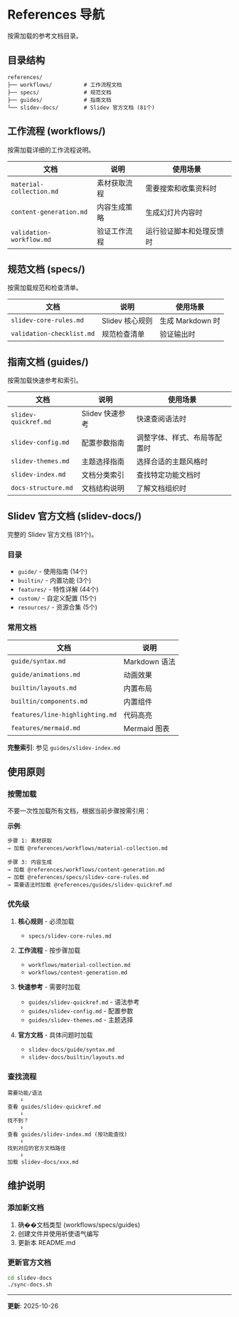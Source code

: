 # References 导航

按需加载的参考文档目录。

## 目录结构

```
references/
├── workflows/          # 工作流程文档
├── specs/              # 规范文档
├── guides/             # 指南文档
└── slidev-docs/        # Slidev 官方文档 (81个)
```

## 工作流程 (workflows/)

按需加载详细的工作流程说明。

| 文档 | 说明 | 使用场景 |
|------|------|---------|
| `material-collection.md` | 素材获取流程 | 需要搜索和收集资料时 |
| `content-generation.md` | 内容生成策略 | 生成幻灯片内容时 |
| `validation-workflow.md` | 验证工作流程 | 运行验证脚本和处理反馈时 |

## 规范文档 (specs/)

按需加载规范和检查清单。

| 文档 | 说明 | 使用场景 |
|------|------|---------|
| `slidev-core-rules.md` | Slidev 核心规则 | 生成 Markdown 时 |
| `validation-checklist.md` | 规范检查清单 | 验证输出时 |

## 指南文档 (guides/)

按需加载快速参考和索引。

| 文档 | 说明 | 使用场景 |
|------|------|---------|
| `slidev-quickref.md` | Slidev 快速参考 | 快速查阅语法时 |
| `slidev-config.md` | 配置参数指南 | 调整字体、样式、布局等配置时 |
| `slidev-themes.md` | 主题选择指南 | 选择合适的主题风格时 |
| `slidev-index.md` | 文档分类索引 | 查找特定功能文档时 |
| `docs-structure.md` | 文档结构说明 | 了解文档组织时 |

## Slidev 官方文档 (slidev-docs/)

完整的 Slidev 官方文档 (81个)。

### 目录

- `guide/` - 使用指南 (14个)
- `builtin/` - 内置功能 (3个)
- `features/` - 特性详解 (44个)
- `custom/` - 自定义配置 (15个)
- `resources/` - 资源合集 (5个)

### 常用文档

| 文档 | 说明 |
|------|------|
| `guide/syntax.md` | Markdown 语法 |
| `guide/animations.md` | 动画效果 |
| `builtin/layouts.md` | 内置布局 |
| `builtin/components.md` | 内置组件 |
| `features/line-highlighting.md` | 代码高亮 |
| `features/mermaid.md` | Mermaid 图表 |

**完整索引**: 参见 `guides/slidev-index.md`

## 使用原则

### 按需加载

不要一次性加载所有文档，根据当前步骤按需引用：

**示例**:
```
步骤 1: 素材获取
→ 加载 @references/workflows/material-collection.md

步骤 3: 内容生成
→ 加载 @references/workflows/content-generation.md
→ 加载 @references/specs/slidev-core-rules.md
→ 需要语法时加载 @references/guides/slidev-quickref.md
```

### 优先级

1. **核心规则** - 必须加载
   - `specs/slidev-core-rules.md`

2. **工作流程** - 按步骤加载
   - `workflows/material-collection.md`
   - `workflows/content-generation.md`

3. **快速参考** - 需要时加载
   - `guides/slidev-quickref.md` - 语法参考
   - `guides/slidev-config.md` - 配置参数
   - `guides/slidev-themes.md` - 主题选择

4. **官方文档** - 具体问题时加载
   - `slidev-docs/guide/syntax.md`
   - `slidev-docs/builtin/layouts.md`

### 查找流程

```
需要功能/语法
    ↓
查看 guides/slidev-quickref.md
    ↓
找不到？
    ↓
查看 guides/slidev-index.md (按功能查找)
    ↓
找到对应的官方文档路径
    ↓
加载 slidev-docs/xxx.md
```

## 维护说明

### 添加新文档

1. 确��文档类型 (workflows/specs/guides)
2. 创建文件并使用祈使语气编写
3. 更新本 README.md

### 更新官方文档

```bash
cd slidev-docs
./sync-docs.sh
```

---

**更新**: 2025-10-26
